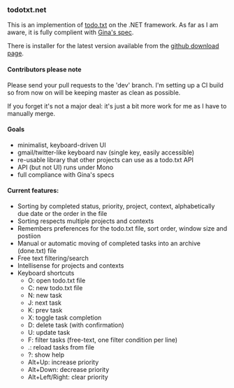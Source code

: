 ### todotxt.net

This is an implemention of [todo.txt](http://todotxt.com/) on the .NET framework. As far as I am aware, it is fully complient with [Gina's spec](https://github.com/ginatrapani/todo.txt-touch/wiki/Todo.txt-File-Format). 

There is installer for the latest version available from the [github download page](https://github.com/benrhughes/todotxt.net/downloads).

#### Contributors please note

Please send your pull requests to the 'dev' branch. I'm setting up a CI build so from now on will be keeping master as clean as possible.

If you forget it's not a major deal: it's just a bit more work for me as I have to manually merge.

#### Goals

 - minimalist, keyboard-driven UI
 - gmail/twitter-like keyboard nav (single key, easily accessible)
 - re-usable library that other projects can use as a todo.txt API
 - API (but not UI) runs under Mono
 - full compliance with Gina's specs


#### Current features:

 - Sorting by completed status, priority, project, context, alphabetically due date or the order in the file
 - Sorting respects multiple projects and contexts
 - Remembers preferences for the todo.txt file, sort order, window size and postiion
 - Manual or automatic moving of completed tasks into an archive (done.txt) file
 - Free text filtering/search
 - Intellisense for projects and contexts
 - Keyboard shortcuts
	- O: open todo.txt file
	- C: new todo.txt file
	- N: new task
	- J: next task
	- K: prev task
	- X: toggle task completion
	- D: delete task (with confirmation)
	- U: update task
	- F: filter tasks (free-text, one filter condition per line)
	- .: reload tasks from file
	- ?: show help
	- Alt+Up: increase priority
	- Alt+Down: decrease priority
	- Alt+Left/Right: clear priority